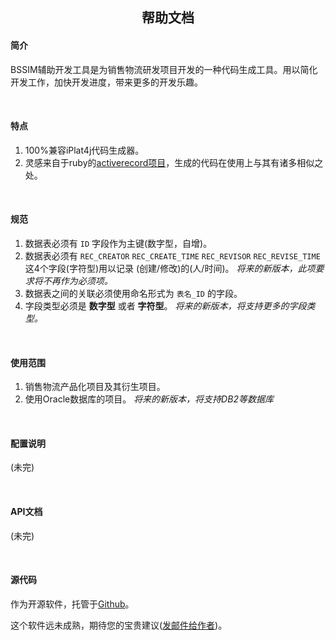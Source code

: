<div style="text-align:center;">
<h2>帮助文档</h2>
</div>

#### 简介
BSSIM辅助开发工具是为销售物流研发项目开发的一种代码生成工具。用以简化开发工作，加快开发进度，带来更多的开发乐趣。

<br />

#### 特点
1. 100%兼容iPlat4j代码生成器。
2. 灵感来自于ruby的[activerecord项目](http://rubygems.org/gems/activerecord)，生成的代码在使用上与其有诸多相似之处。

<br />

#### 规范
1. 数据表必须有 `ID` 字段作为主键(数字型，自增)。
2. 数据表必须有 `REC_CREATOR` `REC_CREATE_TIME` `REC_REVISOR` `REC_REVISE_TIME` 这4个字段(字符型)用以记录 (创建/修改)的(人/时间)。 _将来的新版本，此项要求将不再作为必须项。_
3. 数据表之间的关联必须使用命名形式为 `表名_ID` 的字段。
4. 字段类型必须是 __数字型__ 或者 __字符型__。 _将来的新版本，将支持更多的字段类型。_

<br />

#### 使用范围
1. 销售物流产品化项目及其衍生项目。
2. 使用Oracle数据库的项目。 _将来的新版本，将支持DB2等数据库_

<br />

#### 配置说明
(未完)

<br />

#### API文档
(未完)

<br />

#### 源代码
作为开源软件，托管于[Github](https://github.com/nswish/BssimGenerator4j)。

这个软件远未成熟，期待您的宝贵建议([发邮件给作者](mailto:gulei@baosight.com))。
